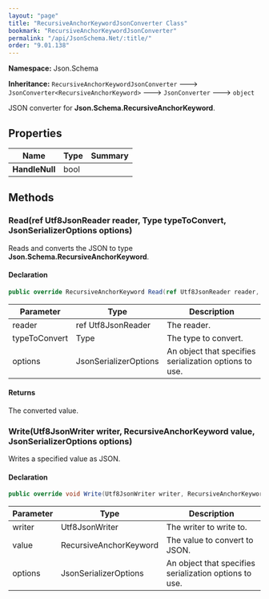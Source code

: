 ```yaml
---
layout: "page"
title: "RecursiveAnchorKeywordJsonConverter Class"
bookmark: "RecursiveAnchorKeywordJsonConverter"
permalink: "/api/JsonSchema.Net/:title/"
order: "9.01.138"
---
```

**Namespace:** Json.Schema

**Inheritance:**
`RecursiveAnchorKeywordJsonConverter`
 🡒 
`JsonConverter<RecursiveAnchorKeyword>`
 🡒 
`JsonConverter`
 🡒 
`object`

JSON converter for **Json.Schema.RecursiveAnchorKeyword**.

## Properties

| Name | Type | Summary |
|---|---|---|
| **HandleNull** | bool |  |

## Methods

### Read(ref Utf8JsonReader reader, Type typeToConvert, JsonSerializerOptions options)

Reads and converts the JSON to type **Json.Schema.RecursiveAnchorKeyword**.

#### Declaration

```c#
public override RecursiveAnchorKeyword Read(ref Utf8JsonReader reader, Type typeToConvert, JsonSerializerOptions options)
```

| Parameter | Type | Description |
|---|---|---|
| reader | ref Utf8JsonReader | The reader. |
| typeToConvert | Type | The type to convert. |
| options | JsonSerializerOptions | An object that specifies serialization options to use. |


#### Returns

The converted value.

### Write(Utf8JsonWriter writer, RecursiveAnchorKeyword value, JsonSerializerOptions options)

Writes a specified value as JSON.

#### Declaration

```c#
public override void Write(Utf8JsonWriter writer, RecursiveAnchorKeyword value, JsonSerializerOptions options)
```

| Parameter | Type | Description |
|---|---|---|
| writer | Utf8JsonWriter | The writer to write to. |
| value | RecursiveAnchorKeyword | The value to convert to JSON. |
| options | JsonSerializerOptions | An object that specifies serialization options to use. |


